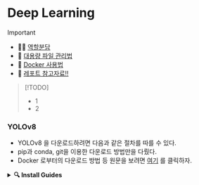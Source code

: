 # Deep Learning
> [!IMPORTANT]
> * 👩‍💻 [역할분담](./RolesGuide.md)
> * 📝 [대용량 파일 관리법](./LfsGuide.md)
> * 🐳 [Docker 사용법](./DockerGuide.md)
> * 📝 [레포트 참고자료!!](./REPORT.md)

> [!TODO]
> * 1
> * 2
### YOLOv8
* YOLOv8 을 다운로드하려면 다음과 같은 절차를 따를 수 있다.
* pip과 conda, git을 이용한 다운로드 방법만을 다뤘다.
* Docker 로부터의 다운로드 방법 등 원문을 보려면 [여기](https://docs.ultralytics.com/quickstart/#conda-docker-image) 를 클릭하자.  
<details>
  <summary>
    <strong>🔍 Install Guides</strong>
  </summary>
  <ol>
    <li>
      <details>
        <summary>
          <strong>Python - pip</strong>
        </summary>
          <ol>
            <li>
              PyPI를 통한 설치<br>
              <pre><code>pip install ultralytics</code></pre>
            </li>
            <li>
              Git을 통한 설치
              <pre><code>pip install git+https://github.com/ultralytics/ultralytics.git@main</code></pre>
            </li>
          </ol>
      </details>
    </li>
    <li>
      <details>
        <summary>
          <strong>Python - conda</strong>
        </summary>
          <ol>
            <li>
              현재 환경에 YOLOv8설치<br>
              <pre><code>conda install -c conda-forge ultralytics</code></pre>
            </li>
            <li>
              (추천) Pytorch 설치와 함께 YOLOv8설치
              <pre><code>conda install -c pytorch -c nvidia -c conda-forge pytorch torchvision pytorch-cuda=11.8 ultralytics</code></pre>
            </li>
          </ol>
      </details>
    </li>
    <li>
      <details>
        <summary>
          <strong>Github</strong>
        </summary>
        <ul>
          <li>git Repository에서 클론해서 설치<br>
            <pre><code># Git Repository 가져오기<br>git clone https://github.com/ultralytics/ultralytics</code></pre>
            <pre><code># 클론한 Repository로 진입<br>cd ultralytics</code></pre>
            <pre><code>pip install -e .</code></pre>
          </li>
        </ul>
      </details>
    </li>
  </ol>
</details>
